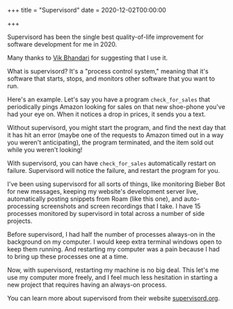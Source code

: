 +++
title = "Supervisord"
date = 2020-12-02T00:00:00

+++

Supervisord has been the single best quality-of-life improvement for software development for me in 2020.

Many thanks to [Vik Bhandari](https://vikb.com/) for suggesting that I use it.

What is supervisord? It's a "process control system," meaning that it's software that starts, stops, and monitors other software that you want to run. 

Here's an example. Let's say you have a program `check_for_sales` that periodically pings Amazon looking for sales on that new shoe-phone you've had your eye on. When it notices a drop in prices, it sends you a text.

Without supervisord, you might start the program, and find the next day that it has hit an error (maybe one of the requests to Amazon timed out in a way you weren't anticipating), the program terminated, and the item sold out while you weren't looking!

With supervisord, you can have `check_for_sales` automatically restart on failure. Supervisord will notice the failure, and restart the program for you.

I've been using supervisord for all sorts of things, like monitoring Bieber Bot for new messages, keeping my website's development server live, automatically posting snippets from Roam (like this one), and auto-processing screenshots and screen recordings that I take. I have 15 processes monitored by supervisord in total across a number of side projects.

Before supervisord, I had half the number of processes always-on in the background on my computer. I would keep extra terminal windows open to keep them running. And restarting my computer was a pain because I had to bring up these processes one at a time.

Now, with supervisord, restarting my machine is no big deal. This let's me use my computer more freely, and I feel much less hesitation in starting a new project that requires having an always-on process.

You can learn more about supervisord from their website [supervisord.org](http://supervisord.org/).

